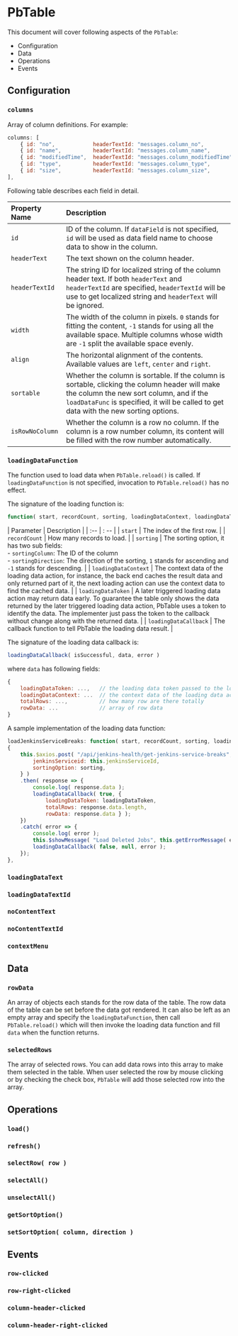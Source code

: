 # PbTable

This document will cover following aspects of the `PbTable`:

- Configuration
- Data
- Operations
- Events

## Configuration

### `columns`

Array of column definitions. For example:

```javascript
columns: [
    { id: "no",            headerTextId: "messages.column_no",            width: 30,   align: "center" },
    { id: "name",          headerTextId: "messages.column_name",          width: -1,   align: "Left" },
    { id: "modifiedTime",  headerTextId: "messages.column_modifiedTime",  width: 160,  align: "Left" },
    { id: "type",          headerTextId: "messages.column_type",          width: 160,  align: "Left" },
    { id: "size",          headerTextId: "messages.column_size",          width: 100,  align: "right" },
],
```

Following table describes each field in detail.

| Property Name | Description                                                  |
| :------------ | :----------------------------------------------------------- |
| `id`          | ID of the column. If `dataField` is not specified, `id` will be used as data field name to choose data to show in the column. |
| `headerText` | The text shown on the column header. |
| `headerTextId` | The string ID for localized string of the column header text. If both `headerText` and `headerTextId` are specified, `headerTextId` will be use to get localized string and `headerText` will be ignored. |
| `width` | The width of the column in pixels. `0` stands for fitting the content, `-1` stands for using all the available space. Multiple columns whose width are `-1` split the available space evenly. |
| `align` | The horizontal alignment of the contents. Available values are `left`, `center` and `right`. |
| `sortable` | Whether the column is sortable. If the column is sortable, clicking the column header will make the column the new sort column, and if the `loadDataFunc` is specified, it will be called to get data with the new sorting options. |
| `isRowNoColumn` | Whether the column is a row no column. If the column is a row number column, its content will be filled with the row number automatically. |

### `loadingDataFunction`

The function used to load data when `PbTable.reload()` is called. If `loadingDataFunction` is not specified, invocation to `PbTable.reload()` has no effect.

The signature of the loading function is:

```javascript
function( start, recordCount, sorting, loadingDataContext, loadingDataToken, loadingDataCallback )
```
| Parameter | Description |
| :-- | : -- |
| `start` | The index of the first row. |
| `recordCount` | How many records to load. |
| `sorting` | The sorting option, it has two sub fields:<br />- `sortingColumn`: The ID of the column<br />- `sortingDirection`: The direction of the sorting, `1` stands for ascending and `-1` stands for descending. |
| `loadingDataContext` | The context data of the loading data action, for instance, the back end caches the result data and only returned part of it, the next loading action can use the context data to find the cached data. |
| `loadingDataToken` | A later triggered loading data action may return data early. To guarantee the table only shows the data returned by the later triggered loading data action, PbTable uses a token to identify the data. The implementer just pass the token to the callback without change along with the returned data. |
| `loadingDataCallback` | The callback function to tell PbTable the loading data result. |

The signature of the loading data callback is:

```javascript
loadingDataCallback( isSuccessful, data, error )
```

where `data` has following fields:

```javascript
{
    loadingDataToken: ...,   // the loading data token passed to the loading data function
    loadingDataContext: ...  // the context data of the loading data action
    totalRows: ...,          // how many row are there totally
    rowData: ...             // array of row data
}
```



A sample implementation of the loading data function:

```javascript
loadJenkinsServiceBreaks: function( start, recordCount, sorting, loadingDataContext, loadingDataToken, loadingDataCallback )
{
    this.$axios.post( "/api/jenkins-health/get-jenkins-service-breaks", {
        jenkinsServiceid: this.jenkinsServiceId,
        sortingOption: sorting,
    } )
    .then( response => {
        console.log( response.data );
        loadingDataCallback( true, {
            loadingDataToken: loadingDataToken,
            totalRows: response.data.length,
            rowData: response.data } );
    })
    .catch( error => {
        console.log( error );
        this.$showMessage( "Load Deleted Jobs", this.getErrorMessage( error ), "ErrorIcon" );
        loadingDataCallback( false, null, error );
    });
},
```

### `loadingDataText` 



### `loadingDataTextId`



### `noContentText`



### `noContentTextId`



### `contextMenu`



## Data

### `rowData`

An array of objects each stands for the row data of the table. The row data of the table can be set before the data got rendered. It can also be left as an empty array and specify the `loadingDataFunction`, then call `PbTable.reload()` which will then invoke the loading data function and fill `data` when the function returns.

### `selectedRows`

The array of selected rows. You can add data rows into this array to make them selected in the table. When user selected the row by mouse clicking or by checking the check box, `PbTable` will add those selected row into the array.

### 

## Operations

### `load()`

### `refresh()`

### `selectRow( row )`

### `selectAll()`

### `unselectAll()`

### `getSortOption()`

### `setSortOption( column, direction )`



## Events

### `row-clicked`

### `row-right-clicked`

### `column-header-clicked`

### `column-header-right-clicked`



